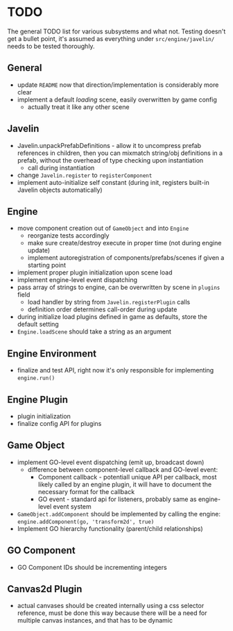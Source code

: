 # TODO #

The general TODO list for various subsystems and what not.  Testing doesn't get a bullet point, it's assumed as everything under `src/engine/javelin/` needs to be tested thoroughly.

## General ##

* update `README` now that direction/implementation is considerably more clear
* implement a default *loading* scene, easily overwritten by game config
    * actually treat it like any other scene

## Javelin ##

* Javelin.unpackPrefabDefinitions - allow it to uncompress prefab references in children, then you can mixmatch string/obj
definitions in a prefab, without the overhead of type checking upon instantiation
    * call during instantiation
* change `Javelin.register` to `registerComponent`
* implement auto-initialize self constant (during init, registers built-in Javelin objects automatically)

## Engine ##

* move component creation out of `GameObject` and into `Engine`
    * reorganize tests accordingly
    * make sure create/destroy execute in proper time (not during engine update)
    * implement autoregistration of components/prefabs/scenes if given a starting point
* implement proper plugin initialization upon scene load
* implement engine-level event dispatching
* pass array of strings to engine, can be overwritten by scene in `plugins` field
    * load handler by string from `Javelin.registerPlugin` calls
    * definition order determines call-order during update
* during initialize load plugins defined in game as defaults, store the default setting
* `Engine.loadScene` should take a string as an argument

## Engine Environment ##

* finalize and test API, right now it's only responsible for implementing `engine.run()`

## Engine Plugin ##

* plugin initialization
* finalize config API for plugins

## Game Object ##

* implement GO-level event dispatching (emit up, broadcast down)
    * difference between component-level callback and GO-level event:
        * Component callback - potentiall unique API per callback, most likely called by an engine plugin, it 
        will have to document the necessary format for the callback
        * GO event - standard api for listeners, probably same as engine-level event system
* `GameObject.addComponent` should be implemented by calling the engine: `engine.addComponent(go, 'transform2d', true)`
* Implement GO hierarchy functionality (parent/child relationships)

## GO Component ##

* GO Component IDs should be incrementing integers

## Canvas2d Plugin ##

* actual canvases should be created internally using a css selector reference, must be done this way because
there will be a need for multiple canvas instances, and that has to be dynamic